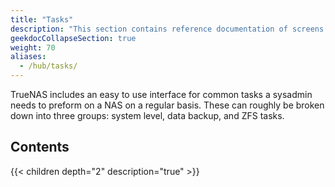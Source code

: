 ```yaml
---
title: "Tasks"
description: "This section contains reference documentation of screens within the Tasks menu option."
geekdocCollapseSection: true
weight: 70
aliases:
  - /hub/tasks/
---
```


TrueNAS includes an easy to use interface for common tasks a sysadmin needs to preform on a NAS on a regular basis.
These can roughly be broken down into three groups: system level, data backup, and ZFS tasks.

## Contents

{{< children depth="2" description="true" >}}